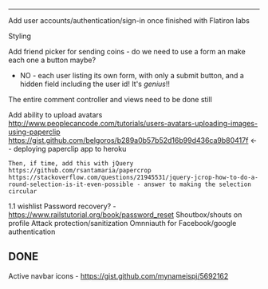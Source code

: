 

----

  Add user accounts/authentication/sign-in once finished with Flatiron labs

  Styling

  Add friend picker for sending coins - do we need to use a form an make each one a button maybe?
  - NO - each user listing its own form, with only a submit button, and a hidden field including the user id! It's *genius*!!

  The entire comment controller and views need to be done still

  Add ability to upload avatars
    http://www.peoplecancode.com/tutorials/users-avatars-uploading-images-using-paperclip
    https://gist.github.com/belgoros/b289a0b57b52d16b99d436ca9b80417f <-- deploying paperclip app to heroku

    Then, if time, add this with jQuery
    https://github.com/rsantamaria/papercrop
    https://stackoverflow.com/questions/21945531/jquery-jcrop-how-to-do-a-round-selection-is-it-even-possible - answer to making the selection circular

  1.1 wishlist
      Password recovery? - https://www.railstutorial.org/book/password_reset
      Shoutbox/shouts on profile
      Attack protection/sanitization
      Omnniauth for Facebook/google authentication



DONE
----
  Active navbar icons - https://gist.github.com/mynameispj/5692162
